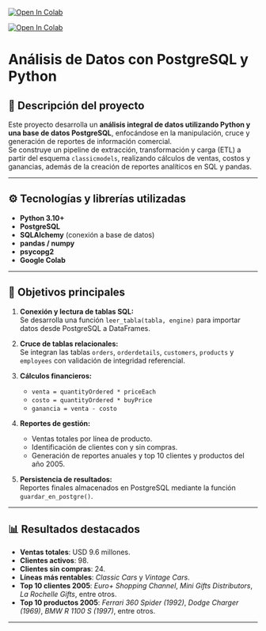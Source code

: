 [![Open In Colab](https://colab.research.google.com/assets/colab-badge.svg)](https://colab.research.google.com/github/fredusho/data-science-portfolio/blob/main/prueba-final-python/prueba-final.ipynb)

[![Open In Colab](https://colab.research.google.com/assets/colab-badge.svg)](https://colab.research.google.com/github/fredusho/data-science-portfolio/blob/main/prueba-final-python/prueba-final.ipynb)


# Análisis de Datos con PostgreSQL y Python

## 🧩 Descripción del proyecto
Este proyecto desarrolla un **análisis integral de datos utilizando Python y una base de datos PostgreSQL**, enfocándose en la manipulación, cruce y generación de reportes de información comercial.  
Se construye un pipeline de extracción, transformación y carga (ETL) a partir del esquema `classicmodels`, realizando cálculos de ventas, costos y ganancias, además de la creación de reportes analíticos en SQL y pandas.

---

## ⚙️ Tecnologías y librerías utilizadas
- **Python 3.10+**
- **PostgreSQL**
- **SQLAlchemy** (conexión a base de datos)
- **pandas / numpy**
- **psycopg2**
- **Google Colab**

---

## 🧠 Objetivos principales
1. **Conexión y lectura de tablas SQL:**  
   Se desarrolla una función `leer_tabla(tabla, engine)` para importar datos desde PostgreSQL a DataFrames.
   
2. **Cruce de tablas relacionales:**  
   Se integran las tablas `orders`, `orderdetails`, `customers`, `products` y `employees` con validación de integridad referencial.

3. **Cálculos financieros:**  
   - `venta = quantityOrdered * priceEach`  
   - `costo = quantityOrdered * buyPrice`  
   - `ganancia = venta - costo`

4. **Reportes de gestión:**  
   - Ventas totales por línea de producto.  
   - Identificación de clientes con y sin compras.  
   - Generación de reportes anuales y top 10 clientes y productos del año 2005.

5. **Persistencia de resultados:**  
   Reportes finales almacenados en PostgreSQL mediante la función `guardar_en_postgre()`.

---

## 📊 Resultados destacados
- **Ventas totales**: USD 9.6 millones.  
- **Clientes activos**: 98.  
- **Clientes sin compras**: 24.  
- **Líneas más rentables**: *Classic Cars* y *Vintage Cars*.  
- **Top 10 clientes 2005**: *Euro+ Shopping Channel*, *Mini Gifts Distributors*, *La Rochelle Gifts*, entre otros.  
- **Top 10 productos 2005**: *Ferrari 360 Spider (1992)*, *Dodge Charger (1969)*, *BMW R 1100 S (1997)*, entre otros.

---



